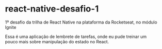 # react-native-desafio-1

1º desafio da trilha de React Native na plataforma da Rocketseat, no módulo Ignite

Essa é uma aplicação de lembrete de tarefas, onde eu pude treinar um pouco mais sobre manipulação do estado no React.
